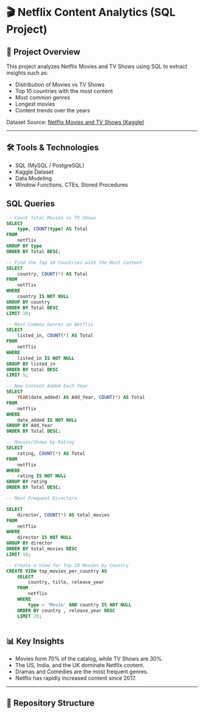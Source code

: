 # 🎬 Netflix Content Analytics (SQL Project)

## 📌 Project Overview
This project analyzes Netflix Movies and TV Shows using SQL to extract insights such as:
- Distribution of Movies vs TV Shows
- Top 10 countries with the most content
- Most common genres
- Longest movies
- Content trends over the years

Dataset Source: [Netflix Movies and TV Shows (Kaggle)](https://www.kaggle.com/datasets/shivamb/netflix-shows)

---

## 🛠 Tools & Technologies
- SQL (MySQL / PostgreSQL)
- Kaggle Dataset
- Data Modeling
- Window Functions, CTEs, Stored Procedures

## SQL Queries
```sql
-- Count Total Movies vs TV Shows
SELECT 
    type, COUNT(type) AS Total
FROM
    netflix
GROUP BY type
ORDER BY Total DESC;

-- Find the Top 10 Countries with the Most Content
SELECT 
    country, COUNT(*) AS Total
FROM
    netflix
WHERE
    country IS NOT NULL
GROUP BY country
ORDER BY Total DESC
LIMIT 10;

-- Most Common Genres on Netflix
SELECT 
    listed_in, COUNT(*) AS Total
FROM
    netflix
WHERE
    listed_in IS NOT NULL
GROUP BY listed_in
ORDER BY total DESC
LIMIT 5;

-- New Content Added Each Year
SELECT 
    YEAR(date_added) AS Add_Year, COUNT(*) AS Total
FROM
    netflix
WHERE
    date_added IS NOT NULL
GROUP BY Add_Year
ORDER BY Total DESC;

-- Movies/Shows by Rating
SELECT 
    rating, COUNT(*) AS Total
FROM
    netflix
WHERE
    rating IS NOT NULL
GROUP BY rating
ORDER BY Total DESC;

-- Most Frequent Directors

SELECT 
    director, COUNT(*) AS total_movies
FROM
    netflix
WHERE
    director IS NOT NULL
GROUP BY director
ORDER BY total_movies DESC
LIMIT 10;

-- Create a View for Top 20 Movies by Country
CREATE VIEW top_movies_per_country AS
    SELECT 
        country, title, release_year
    FROM
        netflix
    WHERE
        type = 'Movie' AND country IS NOT NULL
    ORDER BY country , release_year DESC
    LIMIT 20;



```
## 📊 Key Insights
- Movies form 70% of the catalog, while TV Shows are 30%.
- The US, India, and the UK dominate Netflix content.
- Dramas and Comedies are the most frequent genres.
- Netflix has rapidly increased content since 2017.

---

## 📂 Repository Structure
